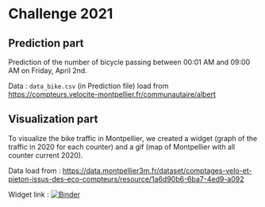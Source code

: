 # Challenge 2021

## Prediction part

Prediction of the number of bicycle passing between 00:01 AM and 09:00 AM on Friday, April 2nd.

Data : `data_bike.csv` (in Prediction file) load from https://compteurs.velocite-montpellier.fr/communautaire/albert 
 
## Visualization part

To visualize the bike traffic in Montpellier, we created a widget (graph of the traffic in 2020 for each counter) and a gif (map of Montpellier with all counter current 2020).

Data load from : https://data.montpellier3m.fr/dataset/comptages-velo-et-pieton-issus-des-eco-compteurs/resource/1a6d90b6-6ba7-4ed9-a092

Widget link : [![Binder](https://mybinder.org/badge_logo.svg)](https://mybinder.org/v2/gh/Stephaniujka/Bike_Challenge_2021.git/master?filepath=Visualization%2Fwidget.ipynb)
